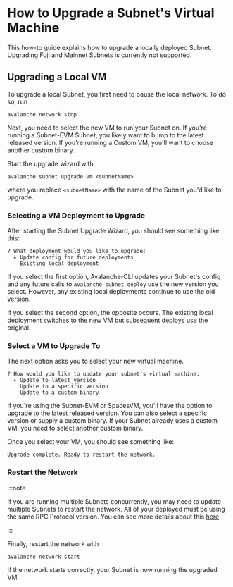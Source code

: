 # How to Upgrade a Subnet's Virtual Machine

This how-to guide explains how to upgrade a locally deployed Subnet. Upgrading Fuji and Mainnet
Subnets is currently not supported.

## Upgrading a Local VM

To upgrade a local Subnet, you first need to pause the local network. To do so, run

```shell
avalanche network stop
```

Next, you need to select the new VM to run your Subnet on. If you're running a Subnet-EVM Subnet,
you likely want to bump to the latest released version. If you're running a Custom VM, you'll want
to choose another custom binary.

Start the upgrade wizard with

```shell
avalanche subnet upgrade vm <subnetName>
```

where you replace `<subnetName>` with the name of the Subnet you'd like to upgrade.

### Selecting a VM Deployment to Upgrade

After starting the Subnet Upgrade Wizard, you should see something like this:

```text
? What deployment would you like to upgrade:
  ▸ Update config for future deployments
    Existing local deployment
```

If you select the first option, Avalanche-CLI updates your Subnet's config and any future calls to
`avalanche subnet deploy` use the new version you select. However, any existing local deployments
continue to use the old version.

If you select the second option, the opposite occurs. The existing local deployment switches
to the new VM but subsequent deploys use the original.

### Select a VM to Upgrade To

The next option asks you to select your new virtual machine.

```text
? How would you like to update your subnet's virtual machine:
  ▸ Update to latest version
    Update to a specific version
    Update to a custom binary
```

If you're using the Subnet-EVM or SpacesVM, you'll have the option to upgrade to the latest released
version. You can also select a specific version or supply a custom binary. If your Subnet already
uses a custom VM, you need to select another custom binary.

Once you select your VM, you should see something like:

```text
Upgrade complete. Ready to restart the network.
```

### Restart the Network

:::note

If you are running multiple Subnets concurrently, you may need to update multiple Subnets to restart
the network. All of your deployed must be using the same RPC Protocol version. You can see more
details about this [here](troubleshoot-deployments#incompatible-rpc-version-for-custom-vm).

:::

Finally, restart the network with

```shell
avalanche network start
```

If the network starts correctly, your Subnet is now running the upgraded VM.

